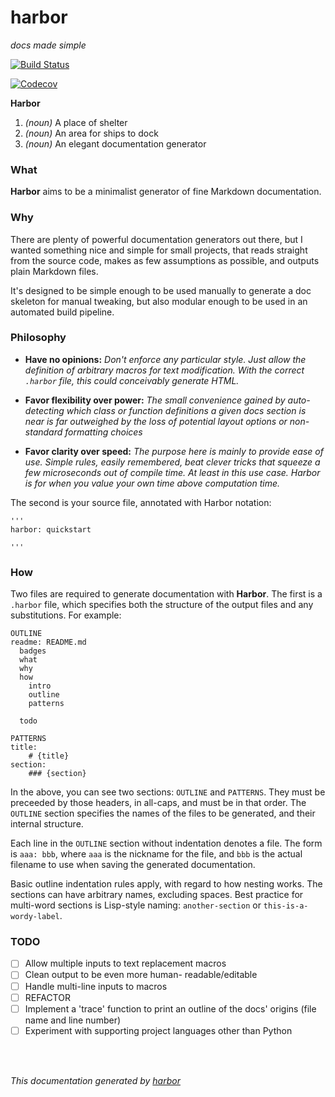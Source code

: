  
# harbor
 
*docs made simple* 
 
[![Build Status](https://travis-ci.org/crgirard/harbor.svg?branch=master)](https://travis-ci.org/crgirard/harbor)
 
[![Codecov](https://img.shields.io/codecov/c/github/crgirard/harbor.svg)](https://codecov.io/gh/crgirard/harbor/)
 
 
**Harbor** 
1. *(noun)* A place of shelter 
2. *(noun)* An area for ships to dock 
3. *(noun)* An elegant documentation generator 
 
### What
 
**Harbor** aims to be a minimalist generator of fine Markdown documentation. 
 
### Why
 
There are plenty of powerful documentation generators out there, but I wanted
something nice and simple for small projects, that reads straight from the
source code, makes as few assumptions as possible, and outputs plain Markdown
files. 
 
 
It's designed to be simple enough to be used manually to generate a doc skeleton
for manual tweaking, but also modular enough to be used in an automated build
pipeline. 
 
 
### Philosophy 
- **Have no opinions:** *Don't enforce any particular style. Just allow the
definition of arbitrary macros for text modification. With the correct `.harbor`
file, this could conceivably generate HTML.* 
 
- **Favor flexibility over power:** *The small convenience gained by
auto-detecting which class or function definitions a given docs section is near
is far outweighed by the loss of potential layout options or non-standard
formatting choices* 
 
- **Favor clarity over speed:** *The purpose here is mainly to provide ease of
use. Simple rules, easily remembered, beat clever tricks that squeeze a few
microseconds out of compile time. At least in this use case. Harbor is for when
you value your own time above computation time.* 
 
The second is your source file, annotated with Harbor notation: 
 
``` 
''' 
harbor: quickstart
 
''' 
``` 
 
 
### How
 
 
Two files are required to generate documentation with **Harbor**. The first is a
`.harbor` file, which specifies both the structure of the output files and any
substitutions. For example: 
 
 
``` 
OUTLINE 
readme: README.md 
  badges 
  what 
  why 
  how 
    intro 
    outline 
    patterns 
 
  todo 
 
PATTERNS 
title: 
    # {title} 
section: 
    ### {section} 
```
 
 
In the above, you can see two sections: `OUTLINE` and `PATTERNS`. They must be
preceeded by those headers, in all-caps, and must be in that order. The
`OUTLINE` section specifies the names of the files to be generated, and their
internal structure. 
 
 
Each line in the `OUTLINE` section without indentation denotes a file. The form
is `aaa: bbb`, where `aaa` is the nickname for the file, and `bbb` is the actual
filename to use when saving the generated documentation. 
 
 
Basic outline indentation rules apply, with regard to how nesting works. The
sections can have arbitrary names, excluding spaces. Best practice for
multi-word sections is Lisp-style naming: `another-section` or
`this-is-a-wordy-label`. 
 
 
### TODO
 
 
- [ ] Allow multiple inputs to text replacement macros 
- [ ] Clean output to be even more human- readable/editable 
- [ ] Handle multi-line inputs to macros 
- [ ] REFACTOR 
- [ ] Implement a 'trace' function to print an outline of the docs' origins (file name and line number) 
- [ ] Experiment with supporting project languages other than Python 
<br><br>
<br>

*This documentation generated by [harbor](https://www.github.com/crgirard/harbor)*